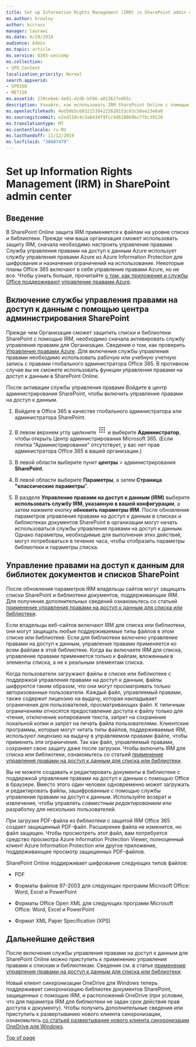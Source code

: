 ```yaml
---
title: Set up Information Rights Management (IRM) in SharePoint admin center
ms.author: krowley
author: kccross
manager: laurawi
ms.date: 6/29/2018
audience: Admin
ms.topic: article
ms.service: O365-seccomp
ms.collection:
- SPO_Content
localization_priority: Normal
search.appverid:
- SPO160
- MET150
ms.assetid: 239ce6eb-4e81-42db-bf86-a01362fed65c
description: Узнайте, как использовать IRM SharePoint Online с помощью службы управления правами (RMS) Microsoft Azure Active Directory для защиты списков и библиотек документов SharePoint.
ms.openlocfilehash: 4ed50b5c683215394222628153c03c58ee23e6a0
ms.sourcegitcommit: e2ed110c4c3a8434f9fcc9d610069bc77bc39220
ms.translationtype: MT
ms.contentlocale: ru-RU
ms.lasthandoff: 11/12/2019
ms.locfileid: "38687479"
---
```

# <a name="set-up-information-rights-management-irm-in-sharepoint-admin-center"></a>Set up Information Rights Management (IRM) in SharePoint admin center

## <a name="introduction"></a>Введение

В SharePoint Online защита IRM применяется к файлам на уровне списка и библиотеки. Прежде чем ваша организация сможет использовать защиту IRM, сначала необходимо настроить управление правами. Служба управления правами на доступ к данным Azure использует службу управления правами Azure из Azure Information Protection для шифрования и назначения ограничений на использование. Некоторые планы Office 365 включают в себя управление правами Azure, но не все. Чтобы узнать больше, прочитайте [о том, как приложения и службы Office поддерживают управление правами Azure](https://docs.microsoft.com/azure/information-protection/understand-explore/office-apps-services-support).
  
## <a name="turn-on-irm-service-using-sharepoint-admin-center"></a>Включение службы управления правами на доступ к данным с помощью центра администрирования SharePoint

Прежде чем Организация сможет защитить списки и библиотеки SharePoint с помощью IRM, необходимо сначала активировать службу управления правами для Организации. Сведения о том, как проверить [Управление правами Azure](https://docs.microsoft.com/information-protection/deploy-use/activate-service). Для включения службы управления правами необходимо использовать рабочую или учебную учетную запись с правами глобального администратора Office 365. В противном случае вы не сможете использовать функции управления правами на доступ к данным в SharePoint Online.
  
После активации службы управления правами Войдите в центр администрирования SharePoint, чтобы включить управление правами на доступ к данным.
  
1. Войдите в Office 365 в качестве глобального администратора или администратора SharePoint.
    
2. В левом верхнем углу щелкните ![значок средства запуска приложений в Office 365](media/e5aee650-c566-4100-aaad-4cc2355d909f.png) и выберите **Администратор**, чтобы открыть Центр администрирования Microsoft 365. (Если плитка "Администрирование" отсутствует, у вас нет прав администратора Office 365 в вашей организации.) 
    
3. В левой области выберите пункт **центры** \> администрирования **SharePoint**.
    
4. В левой области выберите **Параметры**, а затем **Страница "классические параметры**".
    
5. В разделе **Управление правами на доступ к данным (IRM)** выберите **использовать службу IRM, указанную в вашей конфигурации**, а затем нажмите кнопку **обновить параметры IRM**. После обновления параметров управления правами на доступ к данным в списках и библиотеках документов SharePoint в организации могут начать использоваться службы управления правами на доступ к данным. Однако параметры, необходимые для выполнения этих действий, могут потребоваться в течение часа, чтобы отобразить параметры библиотеки и параметры списка.
    
## <a name="irm-enable-sharepoint-document-libraries-and-lists"></a>Управление правами на доступ к данным для библиотек документов и списков SharePoint
<a name="__toc220831191"> </a>

После обновления параметров IRM владельцы сайтов могут защищать списки SharePoint и библиотеки документов, поддерживающие IRM. Для получения дополнительных сведений ознакомьтесь со статьей [применение управления правами на доступ к данным для списка или библиотеки](apply-irm-to-a-list-or-library.md).
  
Если владельцы веб-сайтов включают IRM для списка или библиотеки, они могут защищать любые поддерживаемые типы файлов в этом списке или библиотеке. Если для библиотеки включено управление правами на доступ к данным, управление правами применяется ко всем файлам в этой библиотеке. Когда вы включаете IRM для списка, управление правами применяется только к файлам, вложенным в элементы списка, а не к реальным элементам списка.
  
Когда пользователи загружают файлы в списке или библиотеке с поддержкой управления правами на доступ к данным, файлы шифруются таким образом, что они могут просматривать только авторизованные пользователи. Каждый файл, управляемый правами, также содержит лицензию на выдачу, которая накладывает ограничения для пользователей, просматривающих файл. К типичным ограничениям относятся предоставление доступа к файлу только для чтения, отключение копирования текста, запрет на сохранение локальной копии и запрет на печать файла пользователями. Клиентские программы, которые могут читать типы файлов, поддерживаемые IRM, используют лицензию на выдачу в управляемом правами файле, чтобы применить эти ограничения. Так как файл, управляемый правами, сохраняет свою защиту даже после загрузки. Чтобы включить IRM для списка или библиотеки, ознакомьтесь со статьей [применение управления правами на доступ к данным для списка или библиотеки](apply-irm-to-a-list-or-library.md).
  
Вы не можете создавать и редактировать документы в библиотеке с поддержкой управления правами на доступ к данным с помощью Office в браузере. Вместо этого один человек одновременно может загружать и редактировать файлы, зашифрованные с помощью службы управления правами на доступ к данным. Используйте возврат и извлечение, чтобы управлять *совместным редактированием* или разработку для нескольких пользователей. 
  
При загрузке PDF-файла из библиотеки с защитой IRM Office 365 создает защищенный PDF-файл. Расширение файла не изменится, но файл защищен. Чтобы просмотреть этот файл, вам потребуется средство просмотра Azure Information Protection Viewer, полноценный клиент Azure Information Protection или другое приложение, поддерживающее просмотр защищенных PDF-файлов. 
  
SharePoint Online поддерживает шифрование следующих типов файлов:
  
- PDF
    
- Форматы файлов 97-2003 для следующих программ Microsoft Office: Word, Excel и PowerPoint
    
- Форматы Office Open XML для следующих программ Microsoft Office: Word, Excel и PowerPoint
    
- Формат XML Paper Specification (XPS)
    
## <a name="next-steps"></a>Дальнейшие действия
<a name="__toc220831191"> </a>

После включения службы управления правами на доступ к данным для SharePoint Online можно приступить к применению управления правами к спискам и библиотекам. Сведения см. в статье [применение управления правами на доступ к данным для списка или библиотеки](apply-irm-to-a-list-or-library.md).
  
Новый клиент синхронизации OneDrive для Windows теперь поддерживает синхронизацию библиотек документов SharePoint, защищенных с помощью IRM, и расположений OneDrive (при условии, что для параметра IRM для библиотеки не задан срок действия прав доступа к документу). Чтобы получить дополнительные сведения или приступить к развертыванию нового клиента синхронизации, ознакомьтесь [со статьей развертывание нового клиента синхронизации OneDrive для Windows](https://support.office.com/article/3f3a511c-30c6-404a-98bf-76f95c519668).
  
[Top of page](#introduction)  

